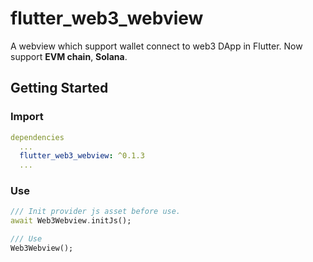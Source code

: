 # flutter_web3_webview

A webview which support wallet connect to web3 DApp in Flutter.
Now support **EVM chain**, **Solana**.

## Getting Started

### Import
```yaml
dependencies
  ...
  flutter_web3_webview: ^0.1.3
  ...
```

### Use
```dart
/// Init provider js asset before use.
await Web3Webview.initJs();

/// Use
Web3Webview();
```
